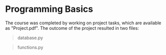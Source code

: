 # Programming Basics

The course was completed by working on project tasks, which are available as "Project.pdf". The outcome of the project resulted in two files:

> database.py

> functions.py



